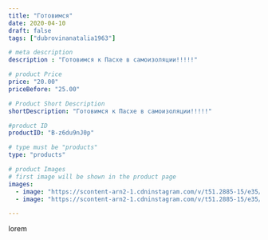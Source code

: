 ```yaml
---
title: "Готовимся"
date: 2020-04-10
draft: false
tags: ["dubrovinanatalia1963"]

# meta description
description : "Готовимся к Пасхе в самоизоляции!!!!!"

# product Price
price: "20.00"
priceBefore: "25.00"

# Product Short Description
shortDescription: "Готовимся к Пасхе в самоизоляции!!!!!"

#product ID
productID: "B-z6du9nJ0p"

# type must be "products"
type: "products"

# product Images
# first image will be shown in the product page
images:
  - image: "https://scontent-arn2-1.cdninstagram.com/v/t51.2885-15/e35/92366120_157364232247199_5259685393960910842_n.jpg?_nc_ht=scontent-arn2-1.cdninstagram.com&_nc_cat=111&_nc_ohc=PpYkhArQ6wgAX9OKZve&se=7&tp=1&oh=b9691f2b72b919fbabfcd3a351f950cb&oe=605BA52B&ig_cache_key=MjI4NDQyNjU2MzU5NjA4MjE1OQ%3D%3D.2"
  - image: "https://scontent-arn2-1.cdninstagram.com/v/t51.2885-15/e35/92307972_157455425769085_5211146282773562460_n.jpg?_nc_ht=scontent-arn2-1.cdninstagram.com&_nc_cat=101&_nc_ohc=X1lkZamg1eMAX8HHWKU&se=7&tp=1&oh=0cbd8c36b03f8cc6424f2bb1718c0c17&oe=605B00B6&ig_cache_key=MjI4NDQyNjU2MzYxMjk5NTAzNA%3D%3D.2"

---
```

lorem
